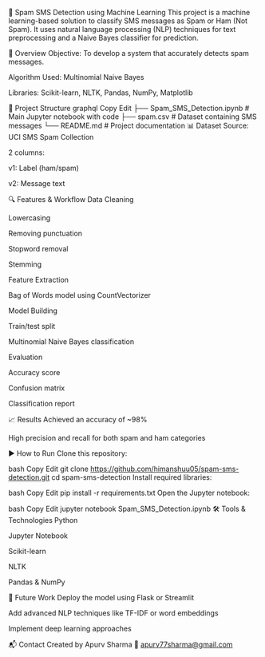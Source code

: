 📩 Spam SMS Detection using Machine Learning
This project is a machine learning-based solution to classify SMS messages as Spam or Ham (Not Spam). It uses natural language processing (NLP) techniques for text preprocessing and a Naive Bayes classifier for prediction.

🧠 Overview
Objective: To develop a system that accurately detects spam messages.

Algorithm Used: Multinomial Naive Bayes

Libraries: Scikit-learn, NLTK, Pandas, NumPy, Matplotlib

📁 Project Structure
graphql
Copy
Edit
├── Spam_SMS_Detection.ipynb  # Main Jupyter notebook with code
├── spam.csv                  # Dataset containing SMS messages
└── README.md                 # Project documentation
📊 Dataset
Source: UCI SMS Spam Collection

2 columns:

v1: Label (ham/spam)

v2: Message text

🔍 Features & Workflow
Data Cleaning

Lowercasing

Removing punctuation

Stopword removal

Stemming

Feature Extraction

Bag of Words model using CountVectorizer

Model Building

Train/test split

Multinomial Naive Bayes classification

Evaluation

Accuracy score

Confusion matrix

Classification report

📈 Results
Achieved an accuracy of ~98%

High precision and recall for both spam and ham categories

▶️ How to Run
Clone this repository:

bash
Copy
Edit
git clone https://github.com/himanshuu05/spam-sms-detection.git
cd spam-sms-detection
Install required libraries:

bash
Copy
Edit
pip install -r requirements.txt
Open the Jupyter notebook:

bash
Copy
Edit
jupyter notebook Spam_SMS_Detection.ipynb
🛠 Tools & Technologies
Python

Jupyter Notebook

Scikit-learn

NLTK

Pandas & NumPy

📌 Future Work
Deploy the model using Flask or Streamlit

Add advanced NLP techniques like TF-IDF or word embeddings

Implement deep learning approaches

📬 Contact
Created by Apurv Sharma
📧 apurv77sharma@gmail.com
